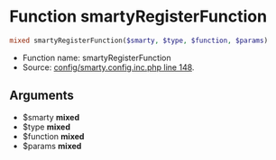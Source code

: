 Function smartyRegisterFunction
===========================





```php
mixed smartyRegisterFunction($smarty, $type, $function, $params)
```

* Function name: smartyRegisterFunction
* Source: [config/smarty.config.inc.php line 148](https://github.com/PrestaShop/PrestaShop/blob/1.5.0.2/config/smarty.config.inc.php#L148).

Arguments
---------

* $smarty **mixed**
* $type **mixed**
* $function **mixed**
* $params **mixed**

